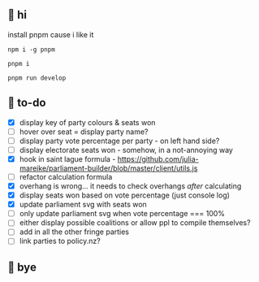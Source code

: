 ## 🐝 hi

 install pnpm cause i like it
 
 `npm i -g pnpm`
 
 `pnpm i`
 
 `pnpm run develop`
 
 ## 🐌 to-do
 
 - [x] display key of party colours & seats won
 - [ ] hover over seat = display party name?
 - [ ] display party vote percentage per party - on left hand side?
 - [ ] display electorate seats won - somehow, in a not-annoying way
 - [x] hook in saint lague formula - https://github.com/julia-mareike/parliament-builder/blob/master/client/utils.js
 - [ ] refactor calculation formula
 - [x] overhang is wrong... it needs to check overhangs _after_ calculating
 - [x] display seats won based on vote percentage (just console log)
 - [x] update parliament svg with seats won
 - [ ] only update parliament svg when vote percentage === 100%
 - [ ] either display possible coalitions or allow ppl to compile themselves?
 - [ ] add in all the other fringe parties
 - [ ] link parties to policy.nz?
 
 ## 🐞 bye
